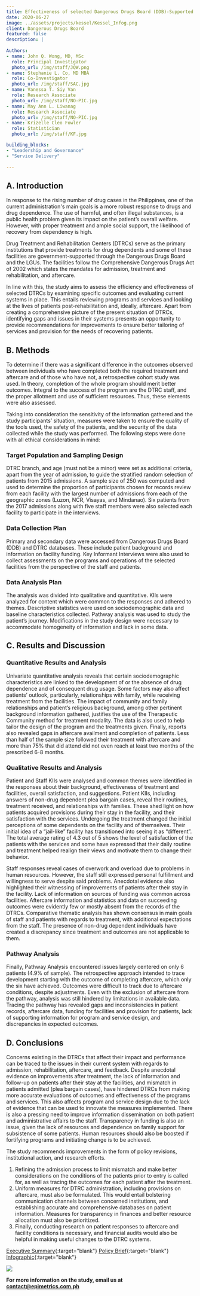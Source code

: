 ```yaml
---
title: Effectiveness of selected Dangerous Drugs Board (DDB)-Supported Drug Facilities in the Philippines
date: 2020-06-27
image: ../assets/projects/kessel/Kessel_Infog.png
client: Dangerous Drugs Board
featured: false
description: |
 
Authors:
- name: John Q. Wong, MD, MSc
  role: Principal Investigator
  photo_url: /img/staff/JQW.png
- name: Stephanie L. Co, MD MBA
  role: Co-Investigator
  photo_url: /img/staff/SAC.jpg
- name: Vanessa T. Siy Van
  role: Research Associate
  photo_url: /img/staff/NO-PIC.jpg
- name: May Ann L. Liwanag
  role: Research Associate
  photo_url: /img/staff/NO-PIC.jpg
- name: Krizelle Cleo Fowler
  role: Statistician
  photo_url: /img/staff/KF.jpg

building_blocks:
- "Leadership and Governance"
- "Service Delivery"
 
---
```


## A. Introduction

In response to the rising number of drug cases in the Philippines, one of the current administration's main goals is a more robust response to drugs and drug dependence. The use of harmful, and often illegal substances, is a public health problem given its impact on the patient’s overall welfare. However, with proper treatment and ample social support, the likelihood of recovery from dependency is high.
 
Drug Treatment and Rehabilitation Centers (DTRCs) serve as the primary institutions that provide treatments for drug dependents and some of these facilities are government-supported through the Dangerous Drugs Board and the LGUs. The facilities follow the Comprehensive Dangerous Drugs Act of 2002 which states the mandates for admission, treatment and rehabilitation, and aftercare.
 
In line with this, the study aims to assess the efficiency and effectiveness of selected DTRCs by examining specific outcomes and evaluating current systems in place. This entails reviewing programs and services and looking at the lives of patients post-rehabilitation and, ideally, aftercare. Apart from creating a comprehensive picture of the present situation of DTRCs, identifying gaps and issues in their systems presents an opportunity to provide recommendations for improvements to ensure better tailoring of services and provision for the needs of recovering patients.    	
 
## B. Methods

To determine if there was a significant difference in the outcomes observed between individuals who have completed both the required treatment and aftercare and of those who have not, a retrospective cohort study was used. In theory, completion of the whole program should merit better outcomes. Integral to the success of the program are the DTRC staff, and the proper allotment and use of sufficient resources. Thus, these elements were also assessed.

Taking into consideration the sensitivity of the information gathered and the study participants’ situation, measures were taken to ensure the quality of the tools used, the safety of the patients, and the security of the data collected while the study was performed. The following steps were done with all ethical considerations in mind:

### Target Population and Sampling Design
DTRC branch, and age (must not be a minor) were set as additional criteria, apart from the year of admission, to guide the stratified random selection of patients from 2015 admissions. A sample size of 250 was computed and used to determine the proportion of participants chosen for records review from each facility with the largest number of admissions from each of the geographic zones (Luzon, NCR, Visayas, and Mindanao). Six patients from the 2017 admissions along with five staff members were also selected each facility to participate in the interviews.

### Data Collection Plan
Primary and secondary data were accessed from Dangerous Drugs Board (DDB) and DTRC databases. These include patient background and information on facility funding. Key Informant Interviews were also used to collect assessments on the programs and operations of the selected facilities from the perspective of the staff and patients.

### Data Analysis Plan
The analysis was divided into qualitative and quantitative. KIIs were analyzed for content which were common to the responses and adhered to themes. Descriptive statistics were used on sociodemographic data and baseline characteristics collected. Pathway analysis was used to study the patient’s journey. Modifications in the study design were necessary to accommodate homogeneity of information and lack in some data.
 
## C. Results and Discussion

### Quantitative Results and Analysis 
Univariate quantitative analysis reveals that certain sociodemographic characteristics are linked to the development of or the absence of drug dependence and of consequent drug usage. Some factors may also affect patients’ outlook, particularly, relationships with family, while receiving treatment from the facilities. The impact of community and family relationships and patient’s religious background, among other pertinent background information gathered, justifies the use of the Therapeutic Community method for treatment modality. The data is also used to help tailor the design of the program and the treatments given. Finally, reports also revealed gaps in aftercare availment and completion of patients. Less than half of the sample size followed their treatment with aftercare and more than 75% that did attend did not even reach at least two months of the prescribed 6-8 months.
 
### Qualitative Results and Analysis
Patient and Staff KIIs were analysed and common themes were identified in the responses about their background, effectiveness of treatment and facilities, overall satisfaction, and suggestions. Patient KIIs, including answers of non-drug dependent plea bargain cases, reveal their routines, treatment received, and  relationships with families. These shed light on how patients acquired provisions during their stay in the facility, and their satisfaction with the services. Undergoing the treatment changed the initial perceptions of some dependents on the facility and of themselves. Their initial idea of a “jail-like” facility has transitioned into seeing it as “different”. The total average rating of 4.3 out of 5 shows the level of satisfaction of the patients with the services and some have expressed that their daily routine and treatment helped realign their views and motivate them to change their behavior.
 
Staff responses reveal cases of overwork and overload due to problems in human resources. However, the staff still expressed personal fulfillment and willingness to serve despite said problems. Anecdotal evidence also highlighted their witnessing of improvements of patients after their stay in the facility. Lack of information on sources of funding was common across facilities. Aftercare information and statistics and data on succeeding outcomes were evidently few or mostly absent from the records of the DTRCs. Comparative thematic analysis has shown consensus in main goals of staff and patients with regards to treatment, with additional expectations from the staff. The presence of non-drug dependent individuals have created a discrepancy since treatment and outcomes are not applicable to them.
 
### Pathway Analysis
Finally, Pathway Analysis encountered issues largely centered on only 6 patients (4.9% of sample). The retrospective approach intended to trace development starting with the outcome of completing aftercare, which only the six have achieved. Outcomes were difficult to track due to aftercare conditions, despite adjustments. Even with the exclusion of aftercare from the pathway, analysis was still hindered by limitations in available data. Tracing the pathway has revealed gaps and inconsistencies in patient records, aftercare data, funding for facilities and provision for patients, lack of supporting information for program and service design, and discrepancies in expected outcomes.      	
 
## D. Conclusions

Concerns existing in the DTRCs that affect their impact and performance can be traced to the issues in their current system with regards to admission, rehabilitation, aftercare, and feedback. Despite anecdotal evidence on improvements after treatment, the lack of information and follow-up on patients after their stay at the facilities, and mismatch in patients admitted (plea bargain cases), have hindered DTRCs from making more accurate evaluations of outcomes and effectiveness of the programs and services. This also affects program and service design due to the lack of evidence that can be used to innovate the measures implemented. There is also a pressing need to improve information dissemination on both patient and administrative affairs to the staff. Transparency in funding is also an issue, given the lack of resources and dependence on family support for subsistence of some patients. Human resources should also be boosted if fortifying programs and initiating change is to be achieved.
 
The study recommends improvements in the form of policy revisions, institutional action, and research efforts.
1. Refining the admission process to limit mismatch and make better considerations on the conditions of the patients prior to entry is called for, as well as tracing the outcomes for each patient after the treatment.
2. Uniform measures for DTRC administration, including provisions on aftercare, must also be formulated. This would entail bolstering communication channels between concerned institutions, and establishing accurate and comprehensive databases on patient information. Measures for transparency in finances and better resource allocation must also be prioritized.  
3. Finally, conducting research on patient responses to aftercare and facility conditions is necessary, and financial audits would also be helpful in making useful changes to the DTRC systems.

[Executive Summary](../assets/projects/kessel/EpiMetrics_EffectivenessDrugFaci_ExecSum.pdf){:target="blank"}
[Policy Brief](../assets/projects/kessel/EpiMetrics_EffectivenessDrugFacilities_PolicyBrief.pdf){:target="blank"}
[Infographic](../assets/projects/kessel/Kessel_Infog.png){:target="blank"}

![](../assets/projects/kessel/Kessel_Infog.png)

**For more information on the study, email us at [contact@epimetrics.com.ph](mailto:contact@epimetrics.com.ph)**
